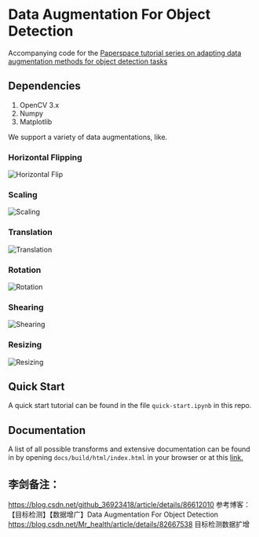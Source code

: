 # Data Augmentation For Object Detection

Accompanying code for the [Paperspace tutorial series on adapting data augmentation methods for object detection tasks](https://blog.paperspace.com/data-augmentation-for-bounding-boxes/)

## Dependencies
1. OpenCV 3.x
2. Numpy
3. Matplotlib

We support a variety of data augmentations, like.

### Horizontal Flipping
![Horizontal Flip](Images/hflip.png)

### Scaling
![Scaling](Images/scale_aug.png)

### Translation
![Translation](Images/transl_aug.png)

### Rotation
![Rotation](Images/rotate.png)

### Shearing
![Shearing](Images/shear_box.png)

### Resizing
![Resizing](Images/resize.png)


## Quick Start
A quick start tutorial can be found in the file `quick-start.ipynb` in this repo.

## Documentation
A list of all possible transforms and extensive documentation can be found in by opening `docs/build/html/index.html` in your browser or at this [link.](https://augmentationlib.paperspace.com/)

## 李剑备注：
https://blog.csdn.net/github_36923418/article/details/86612010
参考博客：【目标检测】【数据增广】Data Augmentation For Object Detection
https://blog.csdn.net/Mr_health/article/details/82667538 
目标检测数据扩增
